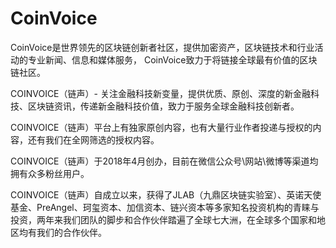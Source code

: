 # CoinVoice

CoinVoice是世界领先的区块链创新者社区，提供加密资产，区块链技术和行业活动的专业新闻、信息和媒体服务， CoinVoice致力于将链接全球最有价值的区块链社区。

COINVOICE（链声）- 关注金融科技新变量，提供优质、原创、深度的新金融科技、区块链资讯，传递新金融科技价值，致力于服务全球金融科技创新者。

COINVOICE（链声）平台上有独家原创内容，也有大量行业作者投递与授权的内容，还有我们在全网筛选的授权内容。

COINVOICE（链声）于2018年4月创办，目前在微信公众号\网站\微博等渠道均拥有众多粉丝用户。

COINVOICE（链声）自成立以来，获得了JLAB（九鼎区块链实验室）、英诺天使基金、PreAngel、珂玺资本、加信资本、链兴资本等多家知名投资机构的青睐与投资，两年来我们团队的脚步和合作伙伴踏遍了全球七大洲，在全球多个国家和地区均有我们的合作伙伴。
